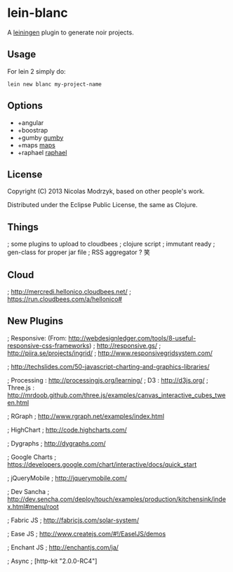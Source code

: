 # lein-blanc

A [leiningen](https://github.com/technomancy/leiningen) plugin to generate noir projects. 

## Usage

For lein 2 simply do:

```
lein new blanc my-project-name
```

## Options

* +angular
* +boostrap 
* +gumby [gumby](http://gumbyframework.com/demo)
* +maps [maps](http://jquery-ui-map.googlecode.com/svn/trunk/demos/jquery-google-maps-basic-example.html)
* +raphael [raphael](http://g.raphaeljs.com/)

## License

Copyright (C) 2013 Nicolas Modrzyk, based on other people's work.

Distributed under the Eclipse Public License, the same as Clojure.

## Things 
; some plugins to upload to cloudbees
; clojure script
; immutant ready
; gen-class for proper jar file
; RSS aggregator ? 笑

## Cloud
; http://mercredi.hellonico.cloudbees.net/
; https://run.cloudbees.com/a/hellonico#

## New Plugins

; Responsive: (From: http://webdesignledger.com/tools/8-useful-responsive-css-frameworks)
; http://responsive.gs/
; http://piira.se/projects/ingrid/
; http://www.responsivegridsystem.com/

; http://techslides.com/50-javascript-charting-and-graphics-libraries/

; Processing : http://processingjs.org/learning/
; D3 : http://d3js.org/
; Three.js : http://mrdoob.github.com/three.js/examples/canvas_interactive_cubes_tween.html

; RGraph
; http://www.rgraph.net/examples/index.html

; HighChart
; http://code.highcharts.com/

; Dygraphs
; http://dygraphs.com/

; Google Charts
; https://developers.google.com/chart/interactive/docs/quick_start

; jQueryMobile
; http://jquerymobile.com/

; Dev Sancha
; http://dev.sencha.com/deploy/touch/examples/production/kitchensink/index.html#menu/root

; Fabric JS
; http://fabricjs.com/solar-system/

; Ease JS
; http://www.createjs.com/#!/EaselJS/demos

; Enchant JS
; http://enchantjs.com/ja/

; Async
; [http-kit "2.0.0-RC4"]